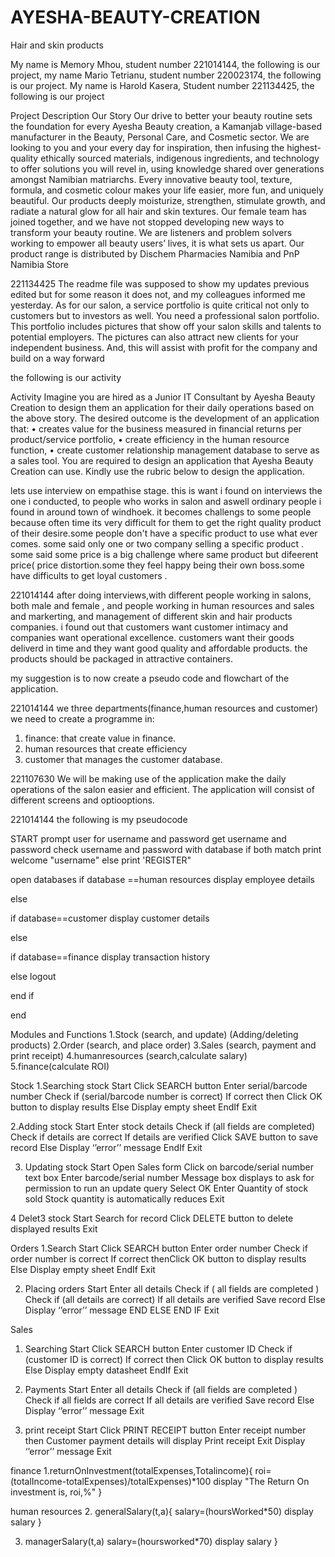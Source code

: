 # AYESHA-BEAUTY-CREATION
Hair and skin products

My name is Memory Mhou, student number 221014144, the following is our project, 
my name Mario Tetrianu, student number 220023174, the following is our project. 
My name is Harold Kasera,  Student number 221134425,  the following is our project


Project Description
Our Story
Our drive to better your beauty routine sets the foundation for every Ayesha Beauty creation, a
Kamanjab village-based manufacturer in the Beauty, Personal Care, and Cosmetic sector. We are
looking to you and your every day for inspiration, then infusing the highest-quality ethically sourced
materials, indigenous ingredients, and technology to offer solutions you will revel in, using
knowledge shared over generations amongst Namibian matriarchs.
Every innovative beauty tool, texture, formula, and cosmetic colour makes your life easier, more
fun, and uniquely beautiful. Our products deeply moisturize, strengthen, stimulate growth, and
radiate a natural glow for all hair and skin textures.
Our female team has joined together, and we have not stopped developing new ways to transform
your beauty routine. We are listeners and problem solvers working to empower all beauty users’
lives, it is what sets us apart.
Our product range is distributed by Dischem Pharmacies Namibia and PnP Namibia Store

221134425 
 The readme file was supposed to show my updates previous edited but for some reason it does not, and my colleagues informed me yesterday. 
 As for our salon, a service portfolio is quite critical not only to customers but to investors as well. You need a professional salon portfolio. This portfolio includes pictures that show off your salon skills and talents to potential employers. The pictures can also attract new clients for your independent business.  And, this will assist with profit for the company and build on a way forward 


the following is our activity


Activity
Imagine you are hired as a Junior IT Consultant by Ayesha Beauty Creation to design them an
application for their daily operations based on the above story.
The desired outcome is the development of an application that:
• creates value for the business measured in financial returns per product/service portfolio,
• create efficiency in the human resource function,
• create customer relationship management database to serve as a sales tool.
You are required to design an application that Ayesha Beauty Creation can use. Kindly use the rubric
below to design the application.


lets use interview on empathise stage.
this is want i found on interviews the one i conducted, to people who works in salon and aswell ordinary people i found in around town of windhoek. 
it becomes challengs to some people  because often time  its very difficult for them to get the right quality product of their desire.some people don't have a specific product to use what ever comes. some said only one or  two company selling a specific product . some said some price is a big challenge where same product but difeerent price( price distortion.some they feel happy being their own boss.some have difficults to get loyal customers .



221014144 
after doing interviews,with different people working in salons, both male and female , and people working in human resources and sales and markerting, and management of different skin and hair products companies. i found out that customers want customer intimacy and companies want operational excellence. customers want their goods deliverd in time and they want good quality and affordable products. the products should be packaged in attractive containers.



my suggestion is to now create a pseudo code and flowchart of the application. 




221014144
we three departments(finance,human resources and customer)
we need to create a programme in:
1. finance: that create value in finance. 
2. human resources that create efficiency
3. customer that manages the customer database.

221107630
We will be making use of the application make the daily operations of the salon easier and efficient. 
The application will consist of different screens and optiooptions. 

221014144 the following is my pseudocode 

START 
prompt user for username and password 
get username and password 
check username and password with database
if both match
print welcome "username"
else 
print 'REGISTER"

open databases
if database ==human resources 
display employee details 

else 

if database==customer 
display customer details 

else 

if database==finance 
display transaction history

else 
 logout 
 
 end if 
 
 end 

                  
                  
                  
Modules and Functions 
1.Stock (search, and update) (Adding/deleting products)
2.Order (search, and place order) 
3.Sales (search, payment and print receipt)
4.humanresources (search,calculate salary)
5.finance(calculate ROI)


Stock
1.Searching stock
 Start
Click SEARCH button
 Enter serial/barcode number 
Check if (serial/barcode number is correct)
 If correct then Click OK button to display results 
Else
 Display empty sheet
 EndIf 
Exit


2.Adding stock
Start 
Enter stock details
 Check if (all fields are completed) 
Check if details are correct If details are verified 
Click SAVE button to save record 
Else 
Display ‘’error’’ message
 EndIf
 Exit

3. Updating stock
 Start
 Open Sales form
 Click on barcode/serial number text box 
Enter barcode/serial number 
Message box displays to ask for permission to run an update query 
Select OK 
Enter Quantity of stock sold
 Stock quantity is automatically reduces
 Exit
 
4 Delet3 stock
 Start
 Search for record 
Click DELETE button to delete displayed results
 Exit

Orders
1.Search Start
 Click SEARCH button
 Enter order number
 Check if order number is correct
 If correct thenClick OK button to display results 
Else
 Display empty sheet 
EndIf 
Exit

2. Placing orders
 Start 
Enter all details 
Check if ( all fields are completed )
Check if (all details are correct)
 If all details are verified 
Save record
 Else 
Display ‘’error’’ message 
END ELSE
END IF
Exit

Sales
1. Searching 
Start
 Click SEARCH button 
Enter customer ID
 Check if (customer ID is correct)
 If correct then Click OK button to display results 
Else 
Display empty datasheet
 EndIf 
Exit

2. Payments
 Start
 Enter all details
 Check if (all fields are completed )
Check if all fields are correct 
If all details are verified
 Save record
 Else
 Display ‘’error’’ message
 Exit

3. print receipt
 Start 
Click PRINT RECEIPT button 
Enter receipt number 
then
Customer payment details will display
Print receipt 
Exit
Display ‘’error’’ message
 Exit
 
 

finance
1.returnOnInvestment(totalExpenses,Totalincome){
                  roi=(totalIncome-totalExpenses)/totalExpenses)*100
                  display "The Return On investment is, roi,%"
 }
 
 
 human resources
 2. generalSalary(t,a){
               salary=(hoursWorked*50)
               display salary
  }             
   
   
  3. managerSalary(t,a)
                salary=(hoursworked*70)
                display salary
 }
 
 
 


